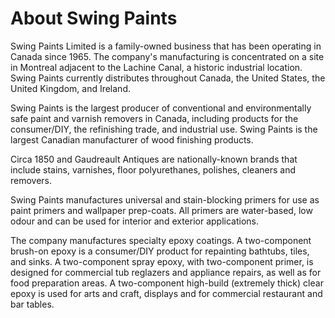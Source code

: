 About Swing Paints
==================

Swing Paints Limited is a family-owned business that has been operating in Canada since 1965. The company's manufacturing is concentrated on a site in Montreal adjacent to the Lachine Canal, a historic industrial location. Swing Paints currently distributes throughout Canada, the United States, the United Kingdom, and Ireland.

Swing Paints is the largest producer of conventional and environmentally safe paint and varnish removers in Canada, including products for the consumer/DIY, the refinishing trade, and industrial use. Swing Paints is the largest Canadian manufacturer of wood finishing products.

Circa 1850 and Gaudreault Antiques are nationally-known brands that include stains, varnishes, floor polyurethanes, polishes, cleaners and removers.

Swing Paints manufactures universal and stain-blocking primers for use as paint primers and wallpaper prep-coats. All primers are water-based, low odour and can be used for interior and exterior applications.

The company manufactures specialty epoxy coatings. A two-component brush-on epoxy is a consumer/DIY product for repainting bathtubs, tiles, and sinks. A two-component spray epoxy, with two-component primer, is designed for commercial tub reglazers and appliance repairs, as well as for food preparation areas. A two-component high-build (extremely thick) clear epoxy is used for arts and craft, displays and for commercial restaurant and bar tables.
